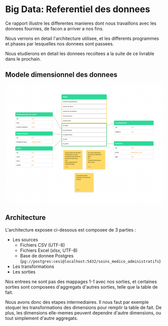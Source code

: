 Big Data: Referentiel des donnees
=================================

Ce rapport illustre les differentes manieres dont nous travaillons avec les donnees fournies, de facon a arriver a nos fins.

Nous verrons en detail l'architecture utilisee, et les differents programmes et phases par lesquelles nos donnees sont passees.

Nous etudierons en detail les donnees recoltees a la suite de ce livrable dans le prochain.

Modele dimensionnel des donnees
-------------------------------

![modele dimmensionel des donnees](./data_warehouse.jpg)

Architecture
------------

L'architecture exposee ci-dessous est composee de 3 parties :

-	Les sources
	-	Fichiers CSV (UTF-8)
	-	Fichiers Excel (xlsx, UTF-8)
	-	Base de donnee Postgres (`pg://postgres:cesi@localhost:5432/soins_medico_administratifs`\)
-	Les transformations
-	Les sorties

Nos entrees ne sont pas des mappages 1-1 avec nos sorties, et certaines sorties sont composees d'aggregats d'autres sorties, telle que la table de fait.

Nous avons donc des etapes intermediaires. Il nous faut par exemple stoquer les transformations des dimensions pour remplir la table de fait. De plus, les dimensions elle-memes peuvent dependre d'autre dimensions, ou tout simplement d'autre aggregats.

<!-- insert diagram here -->
